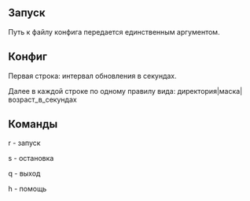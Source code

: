 ## Запуск
Путь к файлу конфига передается единственным аргументом.

## Конфиг
Первая строка: интервал обновления в секундах.

Далее в каждой строке по одному правилу вида: директория|маска|возраст_в_секундах

## Команды
r - запуск

s - остановка

q - выход

h - помощь
